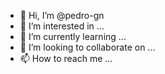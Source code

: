 - 👋 Hi, I’m @pedro-gn
- 👀 I’m interested in ...
- 🌱 I’m currently learning ...
- 💞️ I’m looking to collaborate on ...
- 📫 How to reach me ...

<!---
pedro-gn/pedro-gn is a ✨ special ✨ repository because its `README.md` (this file) appears on your GitHub profile.
You can click the Preview link to take a look at your changes.
--->
